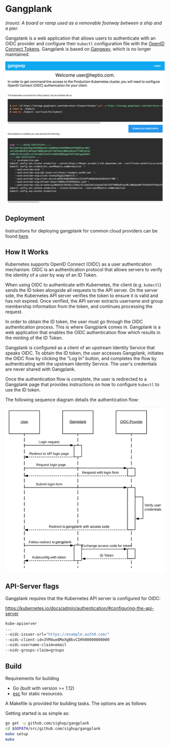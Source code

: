 # Gangplank

_(noun): A board or ramp used as a removable footway between a ship and a pier._

Gangplank is a web application that allows users to authenticate with an OIDC provider and configure their `kubectl` configuration file with the [OpenID Connect Tokens](https://kubernetes.io/docs/reference/access-authn-authz/authentication/#openid-connect-tokens). Gangplank is based on [Gangway](https://github.com/vmware-archive/gangway), which is no longer maintained.

![Gangplank screenshot](docs/images/screenshot.png)

## Deployment

Instructions for deploying gangplank for common cloud providers can be found [here](docs/README.md).

## How It Works

Kubernetes supports OpenID Connect (OIDC) as a user authentication mechanism. OIDC is an
authentication protocol that allows servers to verify the identity of a user by way of an ID Token.

When using OIDC to authenticate with Kubernetes, the client (e.g. `kubectl`) sends the ID token
alongside all requests to the API server. On the server side, the Kubernetes API server verifies the
token to ensure it is valid and has not expired. Once verified, the API server extracts username and
group membership information from the token, and continues processing the request.

In order to obtain the ID token, the user must go through the OIDC authentication process. This is
where Gangplank comes in. Gangplank is a web application that enables the OIDC authentication flow which
results in the minting of the ID Token.

Gangplank is configured as a client of an upstream Identity Service that speaks OIDC. To obtain the ID
token, the user accesses Gangplank, initiates the OIDC flow by clicking the "Log In" button, and
completes the flow by authenticating with the upstream Identity Service. The user's credentials are
never shared with Gangplank.

Once the authentication flow is complete, the user is redirected to a Gangplank page that provides
instructions on how to configure `kubectl` to use the ID token.

The following sequence diagram details the authentication flow:

<p align="center">
    <img src="docs/images/gangplank-sequence-diagram.png" width="600px" />
</p>

## API-Server flags

Gangplank requires that the Kubernetes API server is configured for OIDC:

https://kubernetes.io/docs/admin/authentication/#configuring-the-api-server

```bash
kube-apiserver
...
--oidc-issuer-url="https://example.auth0.com/"
--oidc-client-id=3YM4ue8MoXgBkvCIHh00000000000
--oidc-username-claim=email
--oidc-groups-claim=groups
```

## Build

Requirements for building

- Go (built with version >= 1.12)
- [esc](https://github.com/mjibson/esc) for static resources.

A Makefile is provided for building tasks. The options are as follows

Getting started is as simple as:

```bash
go get -u github.com/sighup/gangplank
cd $GOPATH/src/github.com/sighup/gangplank
make setup
make
```
